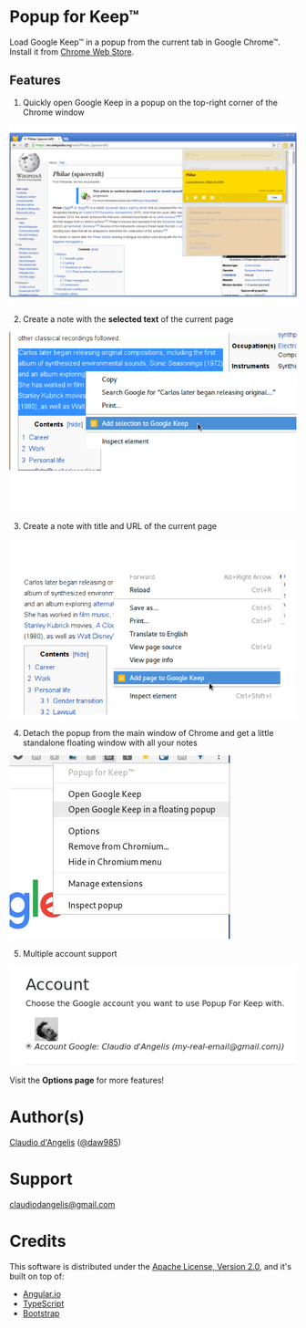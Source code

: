 # Popup for Keep™

Load Google Keep™ in a popup from the current tab in Google Chrome™. Install it from [Chrome Web Store](https://chrome.google.com/webstore/detail/popup-for-keep/fhcmhglnohogibbbpbodmjeggpdlboop).

## Features

1. Quickly open Google Keep in a popup on the top-right corner of the Chrome window

![Screen4](screenshots/screenshot-04.png)



2. Create a note with the **selected text** of the current page

![Screen6](screenshots/screenshot-06-add-selection.png)

3. Create a note with title and URL of the current page

![Screen5](screenshots/screenshot-05-add-page.png)

4. Detach the popup from the main window of Chrome and get a little standalone floating window with all your notes

![Screen7](screenshots/screenshot-floating.png)

5. Multiple account support

![Screen8](screenshots/screenshot-account.png)


Visit the **Options page** for more features!


# Author(s)

[Claudio d'Angelis](https://claudiodangelis.com) ([@daw985](https://twitter.com/@daw985))

# Support

claudiodangelis@gmail.com

# Credits

This software is distributed under the [Apache License, Version 2.0](https://www.apache.org/licenses/LICENSE-2.0), and it's built on top of:

*   [Angular.io](https://angular.io)
*   [TypeScript](https://typescriptlang)
*   [Bootstrap](https://getbootstrap.com)
